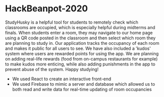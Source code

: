 # HackBeanpot-2020

StudyHusky is a helpful tool for students to remotely check which classrooms are occupied, which is especially helpful during midterms and finals. When students enter a room, they may navigate to our home page using a QR code posted in the classroom and then select which room they are planning to study in. Our application tracks the occupancy of each room and makes it public for all users to see. We have also included a 'kudos' system where users are rewarded points for using the app. We are planning on adding real-life rewards (food from on-campus restaurants for example) to make kudos more enticing, while also adding punishments in the app to prevent abuse of the system. Happy studying! 

- We used React to create an interactive front-end
- We used Firebase to mimic a server and database which allowed us to both read and write data for real-time updating of room occupancies

